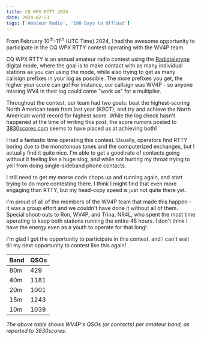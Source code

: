 ```yaml
---
title: CQ WPX RTTY 2024
date: 2024-02-23
tags: ['Amateur Radio', '100 Days to Offload']
---
```


From February 10<sup>th</sup>-11<sup>th</sup> (UTC Time) 2024, I had the awesome opportunity to participate in the CQ WPX RTTY contest operating with the WV4P team.

CQ WPX RTTY is an annual amateur radio contest using the [Radioteletype](https://openham.wiki/index.php/Radioteletype) digital mode, where the goal is to make contact with as many individual stations as you can using the mode, while also trying to get as many callsign prefixes in your log as possible. The more prefixes you get, the higher your score can go! For instance, our callsign was WV4P - so anyone missing WV4 in their log could come "work us" for a multiplier. 

Throughout the contest, our team had two goals: beat the highest-scoring North American team from last year (K9CT), and try and achieve the North American world record for highest score. While the log check hasn't happened at the time of writing this post, the score rumors posted to [3830scores.com](https://830scores.com) seems to have placed us at achieving both!

I had a fantastic time operating this contest. Usually, operators find RTTY boring due to the monotonous tones and the computerized exchanges, but I actually find it quite nice. I'm able to get a good rate of contacts going without it feeling like a huge slog, and while not hurting my throat trying to yell from doing single-sideband phone contacts. 

I still need to get my morse code chops up and running again, and start trying to do more contesting there. I think I might find that even more engaging than RTTY, but my head-copy speed is just not quite there yet.

I'm proud of all of the members of the WV4P team that made this happen - it was a group effort and we couldn't have done it without all of them. Special shout-outs to Ron, WV4P, and Trina, NR4L, who spent the most time operating to keep both stations running the entire 48 hours. I don't think I have the energy even as a youth to operate for that long!

I'm glad I got the opportunity to participate in this contest, and I can't wait till my next opportunity to contest like this again!

| Band | QSOs |
|---|---|
| 80m | 429 |
| 40m | 1181 |
| 20m | 1001 |
| 15m | 1243 |
| 10m | 1039 |

<i>The above table shows WV4P's QSOs (or contacts) per amateur band, as reported to 3830scores.</i>